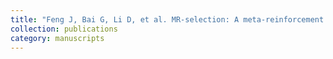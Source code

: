 ```yaml
---
title: "Feng J, Bai G, Li D, et al. MR-selection: A meta-reinforcement learning approach for zero-shot hyperspectral band selection[J]. IEEE Transactions on Geoscience and Remote Sensing, 2022, 61: 1-20."
collection: publications
category: manuscripts
---
```


